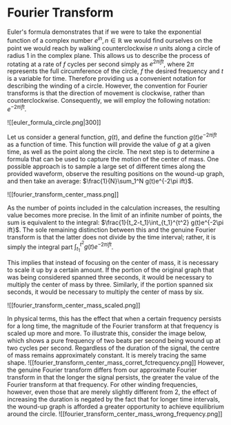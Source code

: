 # Fourier Transform

Euler's formula demonstrates that if we were to take the exponential function of a complex number $e^{in}, n \in \mathbb{R}$ we would find ourselves on the point we would reach by walking counterclockwise $n$ units along a circle of radius 1 in the complex plane. This allows us to describe the process of rotating at a rate of $f$ cycles per second simply as $e^{2\pi ift}$, where $2\pi$ represents the full circumference of the circle, $f$ the desired frequency and $t$ is a variable for time. Therefore providing us a convenient notation for describing the winding of a circle. However, the convention for Fourier transforms is that the direction of movement is clockwise, rather than counterclockwise. Consequently, we will employ the following notation: $e^{-2\pi ift}$.

![[euler_formula_circle.png|300]]

Let us consider a general function, $g(t)$, and define the function $g(t)e^{-2\pi ift}$ as a function of time. This function will provide the value of $g$ at a given time, as well as the point along the circle. The next step is to determine a formula that can be used to capture the motion of the center of mass. One possible approach is to sample a large set of different times along the provided waveform, observe the resulting positions on the wound-up graph, and then take an average: $\frac{1}{N}\sum_1^N g(t)e^{-2\pi ift}$.

![[fourier_transform_center_mass.png]]

As the number of points included in the calculation increases, the resulting value becomes more precise. In the limit of an infinite number of points, the sum is equivalent to the integral: $\frac{1}{t_2-t_1}\int_{t_1}^{t^2} g(t)e^{-2\pi ift}$. The sole remaining distinction between this and the genuine Fourier transform is that the latter does not divide by the time interval; rather, it is simply the integral part $\int_{t_1}^{t^2} g(t)e^{-2\pi ift}$.

This implies that instead of focusing on the center of mass, it is necessary to scale it up by a certain amount. If the portion of the original graph that was being considered spanned three seconds, it would be necessary to multiply the center of mass by three. Similarly, if the portion spanned six seconds, it would be necessary to multiply the center of mass by six.

![[fourier_transform_center_mass_scaled.png]]

In physical terms, this has the effect that when a certain frequency persists for a long time, the magnitude of the Fourier transform at that frequency is scaled up more and more. To illustrate this, consider the image below, which shows a pure frequency of two beats per second being wound up at two cycles per second. Regardless of the duration of the signal, the centre of mass remains approximately constant. It is merely tracing the same shape.
![[fourier_transform_center_mass_corret_fctrequency.png]]
However, the genuine Fourier transform differs from our approximate Fourier transform in that the longer the signal persists, the greater the value of the Fourier transform at that frequency. For other winding frequencies, however, even those that are merely slightly different from 2, the effect of increasing the duration is negated by the fact that for longer time intervals, the wound-up graph is afforded a greater opportunity to achieve equilibrium around the circle.
![[fourier_transform_center_mass_wrong_frequency.png]]